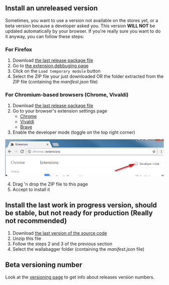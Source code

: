 ## Install an unreleased version

Sometimes, you want to use a version not available on the stores yet, or a beta version because a developer asked you. This version **WILL NOT** be updated automatically by your browser.
If you're really sure you want to do it anyway, you can follow these steps:

### For Firefox

1. Download [the last release package file](https://github.com/wallabag/wallabagger/releases/download/wallabagger.zip)
2. Go to [the extension debbuging page](about:debugging#/runtime/this-firefox)
3. Click on the `Load temporary module` button
4. Select the ZIP file your just downloaded OR the folder extracted from the ZIP file (containing the *manifest.json* file)

### For Chromium-based browsers (Chrome, Vivaldi)

1. Download [the last release package file](https://github.com/wallabag/wallabagger/releases/download/wallabagger.zip)
2. Go to your browser's extension settings page
    - [Chrome](chrome://extensions/)
    - [Vivaldi](vivaldi:extensions)
    - [Brave](brave://extensions/)
3. Enable the developer mode (toggle on the top right corner)

![Developer mode](images/inst-developermode.png)

4. Drag 'n drop the ZIP file to this page
5. Accept to install it

## Install the last work in progress version, should be stable, but not ready for production (**Really not recommended**)

1. Download [the last version of the source code](https://github.com/wallabag/wallabagger/archive/refs/heads/main.zip)
2. Unzip this file
3. Follow the steps 2 and 3 of the previous section
4. Select the wallabagger folder (containing the *manifest.json* file)

## Beta versioning number

Look at the [versioning page](versioning) to get info about releases version numbers.

